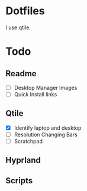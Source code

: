 # Dotfiles
I use qtile.
# Todo
## Readme
- [ ] Desktop Manager Images
- [ ] Quick Install links

## Qtile
- [x] Identify laptop and desktop
- [ ] Resolution Changing Bars
- [ ] Scratchpad

## Hyprland

## Scripts
